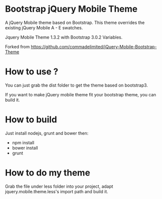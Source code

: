 # Bootstrap jQuery Mobile Theme

A jQuery Mobile theme based on Bootstrap.
This theme overrides the existing jQuery Mobile A - E swatches.

Jquery Mobile Theme 1.3.2 with Bootstrap 3.0.2 Variables.

Forked from https://github.com/commadelimited/jQuery-Mobile-Bootstrap-Theme

# How to use ?

You can just grab the dist folder to get the theme based on bootstrap3.

If you want to make jQuery mobile theme fit your bootstrap theme, you can build it.

# How to build

Just install nodejs, grunt and bower then:

* npm install
* bower install
* grunt

# How to do my theme

Grab the file under less folder into your project,
adapt jquery.mobile.theme.less's import path and build it.
